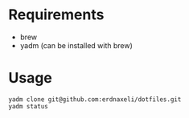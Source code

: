 # Requirements

* brew
* yadm (can be installed with brew)

# Usage

```
yadm clone git@github.com:erdnaxeli/dotfiles.git
yadm status
```
